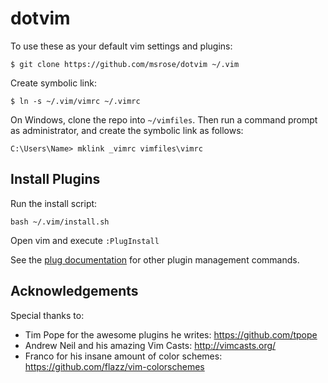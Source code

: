 # dotvim

To use these as your default vim settings and plugins:

```Shell
$ git clone https://github.com/msrose/dotvim ~/.vim
```

Create symbolic link:

```Shell
$ ln -s ~/.vim/vimrc ~/.vimrc
```

On Windows, clone the repo into `~/vimfiles`. Then run a command prompt as administrator, and create the symbolic link as follows:

```Shell
C:\Users\Name> mklink _vimrc vimfiles\vimrc
```

## Install Plugins

Run the install script:

```Shell
bash ~/.vim/install.sh
```

Open vim and execute `:PlugInstall`

See the [plug documentation](https://github.com/junegunn/vim-plug#commands) for other plugin management commands.

## Acknowledgements

Special thanks to:

* Tim Pope for the awesome plugins he writes: https://github.com/tpope
* Andrew Neil and his amazing Vim Casts: http://vimcasts.org/
* Franco for his insane amount of color schemes: https://github.com/flazz/vim-colorschemes
